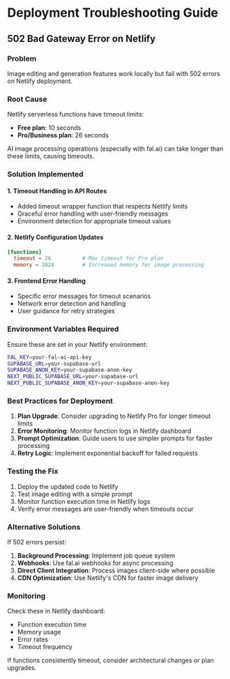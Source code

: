 # Deployment Troubleshooting Guide

## 502 Bad Gateway Error on Netlify

### Problem
Image editing and generation features work locally but fail with 502 errors on Netlify deployment.

### Root Cause
Netlify serverless functions have timeout limits:
- **Free plan**: 10 seconds
- **Pro/Business plan**: 26 seconds

AI image processing operations (especially with fal.ai) can take longer than these limits, causing timeouts.

### Solution Implemented

#### 1. Timeout Handling in API Routes
- Added timeout wrapper function that respects Netlify limits
- Graceful error handling with user-friendly messages
- Environment detection for appropriate timeout values

#### 2. Netlify Configuration Updates
```toml
[functions]
  timeout = 26          # Max timeout for Pro plan
  memory = 1024         # Increased memory for image processing
```

#### 3. Frontend Error Handling
- Specific error messages for timeout scenarios
- Network error detection and handling
- User guidance for retry strategies

### Environment Variables Required

Ensure these are set in your Netlify environment:

```bash
FAL_KEY=your-fal-ai-api-key
SUPABASE_URL=your-supabase-url
SUPABASE_ANON_KEY=your-supabase-anon-key
NEXT_PUBLIC_SUPABASE_URL=your-supabase-url
NEXT_PUBLIC_SUPABASE_ANON_KEY=your-supabase-anon-key
```

### Best Practices for Deployment

1. **Plan Upgrade**: Consider upgrading to Netlify Pro for longer timeout limits
2. **Error Monitoring**: Monitor function logs in Netlify dashboard
3. **Prompt Optimization**: Guide users to use simpler prompts for faster processing
4. **Retry Logic**: Implement exponential backoff for failed requests

### Testing the Fix

1. Deploy the updated code to Netlify
2. Test image editing with a simple prompt
3. Monitor function execution time in Netlify logs
4. Verify error messages are user-friendly when timeouts occur

### Alternative Solutions

If 502 errors persist:

1. **Background Processing**: Implement job queue system
2. **Webhooks**: Use fal.ai webhooks for async processing
3. **Direct Client Integration**: Process images client-side where possible
4. **CDN Optimization**: Use Netlify's CDN for faster image delivery

### Monitoring

Check these in Netlify dashboard:
- Function execution time
- Memory usage
- Error rates
- Timeout frequency

If functions consistently timeout, consider architectural changes or plan upgrades. 